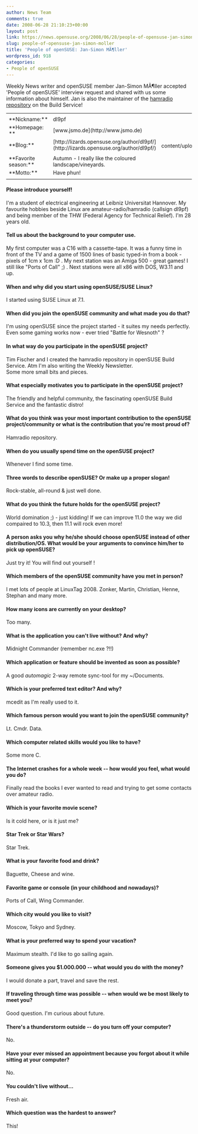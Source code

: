 ```yaml
---
author: News Team
comments: true
date: 2008-06-28 21:10:23+00:00
layout: post
link: https://news.opensuse.org/2008/06/28/people-of-opensuse-jan-simon-moller/
slug: people-of-opensuse-jan-simon-moller
title: 'People of openSUSE: Jan-Simon MÃ¶ller'
wordpress_id: 918
categories:
- People of openSUSE
---
```


Weekly News writer and openSUSE member Jan-Simon MÃ¶ller accepted 'People of openSUSE' interview request and shared with us some information about himself. Jan is also the maintainer of the [hamradio repository](http://download.opensuse.org/repositories/hamradio/) on the Build Service!

<!-- more -->

<table border="0" >
<tr >

<td >




</td>

<td >




</td>

<td align="right" rowspan="9" >![](/wp-content/uploads/2008/06/jan-simon_moller.jpg)
</td>
</tr>
<tr >
<tr >

<td >**Nickname:**
</td>

<td >dl9pf
</td>


<td >
</td>
</tr>
<tr >

<td >**Homepage: **
</td>

<td >[www.jsmo.de](http://www.jsmo.de)
</td>

<td >
</td>
</tr>
<tr >

<td >**Blog:**
</td>

<td >[http://lizards.opensuse.org/author/dl9pf/](http://lizards.opensuse.org/author/dl9pf/)
</td>

<td >
</td>
</tr>
<tr >


<td >
</td>

<td >
</td>

<td >
</td>
</tr>
<tr >

<td >**Favorite season:**
</td>

<td >Autumn - I really like the coloured landscape/vineyards.
</td>

<td >
</td>
</tr>
<tr >

<td >**Motto:**
</td>

<td >Have phun!
</td>

<td >
</td>

</tr>
<tr >

<td >
</td>

<td >
</td>

<td >
</td>
</tr>
</table>






#### Please introduce yourself!


I'm a student of electrical engineering at Leibniz Universitat Hannover. My favourite hobbies beside Linux are amateur-radio/hamradio (callsign dl9pf) and being member of the THW (Federal Agency for Technical Relief). I'm 28 years old.





#### Tell us about the background to your computer use.



My first computer was a C16 with a cassette-tape. It was a funny time in front of the TV and a game of 1500 lines of basic typed-in from a book - pixels of 1cm x 1cm :D . My next station was an Amiga 500 - great games! I still like "Ports of Call" ;) . Next stations were all x86 with DOS, W3.11 and up.





#### When and why did you start using openSUSE/SUSE Linux?


I started using SUSE Linux at 7.1.





#### When did you join the openSUSE community and what made you do that?


I'm using openSUSE since the project started - it suites my needs perfectly. Even some gaming works now - ever tried "Battle for Wesnoth" ?





#### In what way do you participate in the openSUSE project?


Tim Fischer and I created the hamradio repository in openSUSE Build Service. Atm I'm also writing the Weekly Newsletter.  
Some more small bits and pieces.





#### What especially motivates you to participate in the openSUSE project?


The friendly and helpful community, the fascinating openSUSE Build Service and the fantastic distro!





#### What do you think was your most important contribution to the openSUSE project/community or what is the contribution that you're most proud of?


Hamradio repository.





#### When do you usually spend time on the openSUSE project?


Whenever I find some time.





#### Three words to describe openSUSE? Or make up a proper slogan!


Rock-stable, all-round & just well done.





#### What do you think the future holds for the openSUSE project?



World domination ;) - just kidding! If we can improve 11.0 the way we did compaired to 10.3, then 11.1 will rock even more!





#### A person asks you why he/she should choose openSUSE instead of other distribution/OS. What would be your arguments to convince him/her to pick up openSUSE?


Just try it! You will find out yourself !





#### Which members of the openSUSE community have you met in person?


I met lots of people at LinuxTag 2008. Zonker, Martin, Christian, Henne, Stephan and many more.





#### How many icons are currently on your desktop?


Too many.





#### What is the application you can't live without? And why?


Midnight Commander (remember nc.exe ?!!)





#### Which application or feature should be invented as soon as possible?


A good _automagic_ 2-way remote sync-tool for my ~/Documents.





#### Which is your preferred text editor? And why?


mcedit as I'm really used to it.





#### Which famous person would you want to join the openSUSE community?



Lt. Cmdr. Data.





#### Which computer related skills would you like to have?


Some more C.





#### The Internet crashes for a whole week -- how would you feel, what would you do?


Finally read the books I ever wanted to read and trying to get some contacts over amateur radio.





#### Which is your favorite movie scene?



Is it cold here, or is it just me?





#### Star Trek or Star Wars?


Star Trek.





#### What is your favorite food and drink?


Baguette, Cheese and wine.





#### Favorite game or console (in your childhood and nowadays)?


Ports of Call, Wing Commander.





#### Which city would you like to visit?


Moscow, Tokyo and Sydney.





#### What is your preferred way to spend your vacation?


Maximum stealth. I'd like to go sailing again.





#### Someone gives you $1.000.000 -- what would you do with the money?


I would donate a part, travel and save the rest.





#### If traveling through time was possible -- when would we be most likely to meet you?


Good question. I'm curious about future.





#### There's a thunderstorm outside -- do you turn off your computer?


No.





#### Have your ever missed an appointment because you forgot about it while sitting at your computer?



No.





#### You couldn't live without...


Fresh air.





#### Which question was the hardest to answer?


This!
